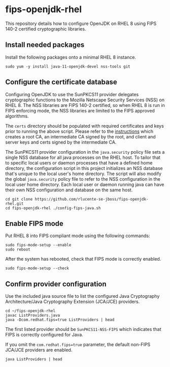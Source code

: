 # fips-openjdk-rhel
This repository details how to configure OpenJDK on RHEL 8 using
FIPS 140-2 certified cryptographic libraries.

## Install needed packages
Install the following packages onto a minimal RHEL 8 instance.

    sudo yum -y install java-11-openjdk-devel nss-tools git

## Configure the certificate database
Configuring OpenJDK to use the SunPKCS11 provider delegates
cryptographic functions to the Mozilla Netscape Security Services
(NSS) on RHEL 8.  The NSS libraries are FIPS 140-2 certified, so
when RHEL 8 is run in FIPS enforcing mode, the NSS libraries are
limited to the FIPS approved algorithms.

The `certs` directory should be populated with required certificates
and keys prior to running the above script.  Please refer to the
[instructions](https://github.com/rlucente-se-jboss/fips-openjdk-rhel/blob/master/certs/README.md)
which creates a root CA, an intermediate CA signed by the root, and
client and server keys and certs signed by the intermediate CA.

The SunPKCS11 provider configuration in the `java.security` policy
file sets a single NSS database for all java processes on the RHEL
host.  To tailor that to specific local users or daemon processes
that have a defined home directory, the configuration script in
this project initializes an NSS database that's unique to the local
user's home directory.  The script will also modify the global
`java.security` policy file to refer to the NSS configuration in
the local user home directory.  Each local user or daemon running
java can have their own NSS configuration and database on the same
host.

    cd git clone https://github.com/rlucente-se-jboss/fips-openjdk-rhel.git
    cd fips-openjdk-rhel ./config-fips-java.sh

## Enable FIPS mode
Put RHEL 8 into FIPS compliant mode using the following commands:

    sudo fips-mode-setup --enable
    sudo reboot

After the system has rebooted, check that FIPS mode is correctly
enabled.

    sudo fips-mode-setup --check

## Confirm provider configuration
Use the included java source file to list the configured Java
Cryptography Architecture/Java Cryptography Extension (JCA/JCE) providers.

    cd ~/fips-openjdk-rhel
    javac ListProviders.java
    java -Dcom.redhat.fips=true ListProviders | head

The first listed provider should be `SunPKCS11-NSS-FIPS` which
indicates that FIPS is correctly configured for Java.

If you omit the `com.redhat.fips=true` parameter, the default
non-FIPS JCA/JCE providers are enabled.

    java ListProviders | head


